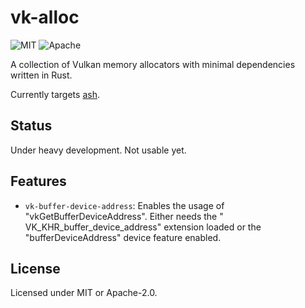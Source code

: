 # vk-alloc

![MIT](https://img.shields.io/badge/license-MIT-blue.svg)
![Apache](https://img.shields.io/badge/license-Apache-blue.svg)

A collection of Vulkan memory allocators with minimal dependencies written in Rust.

Currently targets [ash](https://github.com/MaikKlein/ash).

## Status

Under heavy development. Not usable yet.

## Features

* `vk-buffer-device-address`: Enables the usage of "vkGetBufferDeviceAddress". Either needs the "
  VK_KHR_buffer_device_address" extension loaded or the
  "bufferDeviceAddress" device feature enabled.

## License

Licensed under MIT or Apache-2.0.
